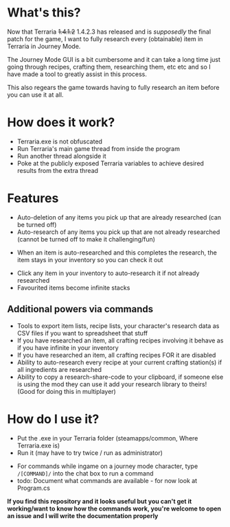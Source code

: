 # What's this?

Now that Terraria ~~1.4.1.2~~ 1.4.2.3 has released and is *supposedly* the final patch for the game, I want to fully research every (obtainable) item in Terraria in Journey Mode.

The Journey Mode GUI is a bit cumbersome and it can take a long time just going through recipes, crafting them, researching them, etc etc and so I have made a tool to greatly assist in this process.

This also regears the game towards having to fully research an item before you can use it at all.

# How does it work?
- Terraria.exe is not obfuscated
- Run Terraria's main game thread from inside the program
- Run another thread alongside it
- Poke at the publicly exposed Terraria variables to achieve desired results from the extra thread

# Features
- Auto-deletion of any items you pick up that are already researched (can be turned off)
- Auto-research of any items you pick up that are not already researched (cannot be turned off to make it challenging/fun)
* When an item is auto-researched and this completes the research, the item stays in your inventory so you can check it out
- Click any item in your inventory to auto-research it if not already researched
- Favourited items become infinite stacks
## Additional powers via commands
- Tools to export item lists, recipe lists, your character's research data as CSV files if you want to spreadsheet that stuff
- If you have researched an item, all crafting recipes involving it behave as if you have infinite in your inventory
- If you have researched an item, all crafting recipes FOR it are disabled
- Ability to auto-research every recipe at your current crafting station(s) if all ingredients are researched
- Ability to copy a research-share-code to your clipboard, if someone else is using the mod they can use it add your research library to theirs! (Good for doing this in multiplayer)

# How do I use it?
- Put the .exe in your Terraria folder (steamapps/common, Where Terraria.exe is)
- Run it (may have to try twice / run as administrator)

* For commands while ingame on a journey mode character, type `/[COMMAND]/` into the chat box to run a command
* todo: Document what commands are available - for now look at Program.cs

**If you find this repository and it looks useful but you can't get it working/want to know how the commands work, you're welcome to open an issue and I will write the documentation properly**
